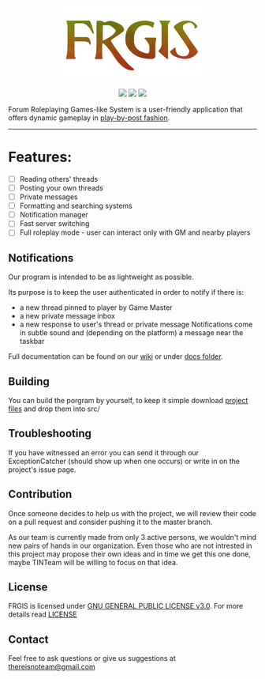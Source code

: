 <p align="center">
    <img src="images/logo/FRGlS.png"
         height="150" width="300">
</p>
<p align="center">
        <img src="https://img.shields.io/github/downloads/ThereIsNoTeam/FRGIS/total.svg?style=flat"
              >
        <img src="https://img.shields.io/github/issues-raw/ThereIsNoTeam/FRGIS.svg?style=flat"
              >
        <img src="https://img.shields.io/github/stars/ThereIsNoTeam/FRGIS.svg?style=flat"
              >
</p>

Forum Roleplaying Games-like System is a user-friendly application that offers dynamic gameplay in [play-by-post fashion](https://en.wikipedia.org/wiki/Play-by-post_role-playing_game).  

---
# Features:
- [ ] Reading others' threads
- [ ] Posting your own threads
- [ ] Private messages
- [ ] Formatting and searching systems
- [ ] Notification manager
- [ ] Fast server switching
- [ ] Full roleplay mode - user can interact only with GM and nearby players

## Notifications
Our program is intended to be as lightweight as possible. 

Its purpose is to keep the user authenticated in order to notify if there is: 
- a new thread pinned to player by Game Master
- a new private message inbox
- a new response to user's thread or private message
Notifications come in subtle sound and (depending on the platform) a message near the taskbar

Full documentation can be found on our [wiki](https://thereisnoteam.github.io/FRGIS/) or under [docs folder](https://github.com/ThereIsNoTeam/FRGIS/tree/master/docs).

## Building
You can build the porgram by yourself, to keep it simple download [project files](https://drive.google.com/drive/folders/0B-MGpOfN18ijYjVRemkxTlE4dzQ?usp=sharing) and drop them into src/

## Troubleshooting
If you have witnessed an error you can send it through our ExceptionCatcher (should show up when one occurs) or write in on the project's issue page.

## Contribution
Once someone decides to help us with the project, we will review their code on a pull request and consider pushing it to the master branch.

As our team is currently made from only 3 active persons, we wouldn't mind new pairs of hands in our organization. Even those who are not intrested in this project may propose their own ideas and in time we get this one done, maybe TINTeam will be willing to focus on that idea.

## License
FRGlS is licensed under [GNU GENERAL PUBLIC LICENSE v3.0](https://www.gnu.org/licenses/gpl-3.0.en.html). For more details read [LICENSE](https://github.com/ThereIsNoTeam/FRGIS/blob/master/LICENSE)

## Contact
Feel free to ask questions or give us suggestions at thereisnoteam@gmail.com
